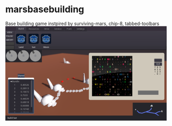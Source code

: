 # marsbasebuilding
Base building game instpired by surviving-mars, chip-8, tabbed-toolbars
![](screenshot.png)
